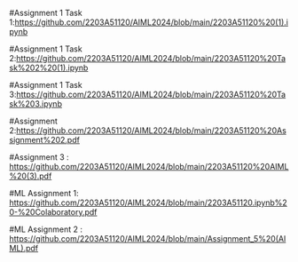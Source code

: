 #Assignment 1 Task 1:https://github.com/2203A51120/AIML2024/blob/main/2203A51120%20(1).ipynb

#Assignment 1 Task 2:https://github.com/2203A51120/AIML2024/blob/main/2203A51120%20Task%202%20(1).ipynb

#Assignment 1 Task 3:https://github.com/2203A51120/AIML2024/blob/main/2203A51120%20Task%203.ipynb

#Assignment 2:https://github.com/2203A51120/AIML2024/blob/main/2203A51120%20Assignment%202.pdf

#Assignment 3 : https://github.com/2203A51120/AIML2024/blob/main/2203A51120%20AIML%20(3).pdf

#ML Assignment 1: https://github.com/2203A51120/AIML2024/blob/main/2203A51120.ipynb%20-%20Colaboratory.pdf 

#ML Assignment 2 : https://github.com/2203A51120/AIML2024/blob/main/Assignment_5%20(AIML).pdf
